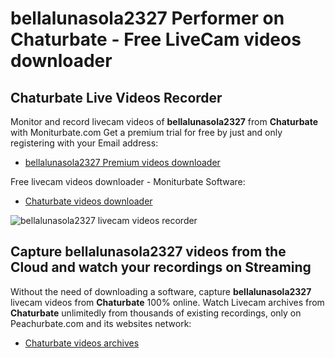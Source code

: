 # bellalunasola2327 Performer on Chaturbate - Free LiveCam videos downloader

## Chaturbate Live Videos Recorder

Monitor and record livecam videos of **bellalunasola2327** from **Chaturbate** with Moniturbate.com
Get a premium trial for free by just and only registering with your Email address:
* [bellalunasola2327 Premium videos downloader](https://moniturbate.com/request-demo-licence-key.html)

Free livecam videos downloader - Moniturbate Software:
* [Chaturbate videos downloader](https://moniturbate.com/moniturbate-download-software.html)

![bellalunasola2327 livecam videos recorder](https://peachurnet.com/templates/moniturbate-software.png)


## Capture bellalunasola2327 videos from the Cloud and watch your recordings on Streaming

Without the need of downloading a software, capture **bellalunasola2327** livecam videos from **Chaturbate** 100% online.
Watch Livecam archives from **Chaturbate** unlimitedly from thousands of existing recordings, only on Peachurbate.com and its websites network:
* [Chaturbate videos archives](https://peachurnet.com/)
